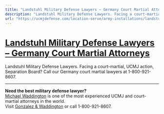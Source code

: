 ```yaml
---
title: "Landstuhl Military Defense Lawyers – Germany Court Martial Attorneys"
description: "Landstuhl Military Defense Lawyers. Facing a court-martial, UCMJ action, Separation Board? Call our Germany court martial lawyers at 1-800-921-8607."
url: "https://ucmjdefense.com/location-serve/army-installations/landstuhl-military-defense-lawyers.html"
---
```


# [Landstuhl Military Defense Lawyers – Germany Court Martial Attorneys](https://ucmjdefense.com/location-serve/army-installations/landstuhl-military-defense-lawyers.html)

Landstuhl Military Defense Lawyers. Facing a court-martial, UCMJ action, Separation Board? Call our Germany court martial lawyers at 1-800-921-8607.

---

**Need the best military defense lawyer?**  
[Michael Waddington](https://ucmjdefense.com/attorneys/michael-stewart-waddington-partner.html) is one of the most experienced UCMJ and court-martial attorneys in the world.  
Visit [Gonzalez & Waddington](https://ucmjdefense.com) or call 1-800-921-8607.
